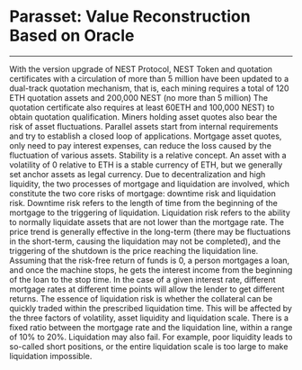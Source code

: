 # Parasset: Value Reconstruction Based on Oracle

---

With the version upgrade of NEST Protocol, NEST Token and quotation certificates with a circulation of more than 5 million have been updated to a dual-track quotation mechanism, that is, each mining requires a total of 120 ETH quotation assets and 200,000 NEST (no more than 5 million) The quotation certificate also requires at least 60ETH and 100,000 NEST) to obtain quotation qualification. Miners holding asset quotes also bear the risk of asset fluctuations. Parallel assets start from internal requirements and try to establish a closed loop of applications. Mortgage asset quotes, only need to pay interest expenses, can reduce the loss caused by the fluctuation of various assets. Stability is a relative concept. An asset with a volatility of 0 relative to ETH is a stable currency of ETH, but we generally set anchor assets as legal currency. Due to decentralization and high liquidity, the two processes of mortgage and liquidation are involved, which constitute the two core risks of mortgage: downtime risk and liquidation risk. Downtime risk refers to the length of time from the beginning of the mortgage to the triggering of liquidation. Liquidation risk refers to the ability to normally liquidate assets that are not lower than the mortgage rate. The price trend is generally effective in the long-term (there may be fluctuations in the short-term, causing the liquidation may not be completed), and the triggering of the shutdown is the price reaching the liquidation line. Assuming that the risk-free return of funds is 0, a person mortgages a loan, and once the machine stops, he gets the interest income from the beginning of the loan to the stop time. In the case of a given interest rate, different mortgage rates at different time points will allow the lender to get different returns. The essence of liquidation risk is whether the collateral can be quickly traded within the prescribed liquidation time. This will be affected by the three factors of volatility, asset liquidity and liquidation scale. There is a fixed ratio between the mortgage rate and the liquidation line, within a range of 10% to 20%. Liquidation may also fail. For example, poor liquidity leads to so-called short positions, or the entire liquidation scale is too large to make liquidation impossible.